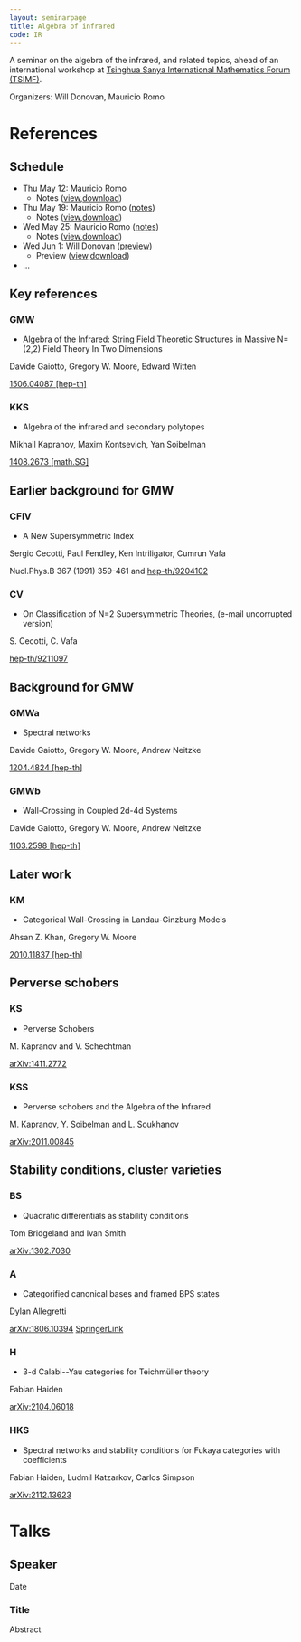 ```yaml
---
layout: seminarpage
title: Algebra of infrared
code: IR
---
```


A seminar on the algebra of the infrared, and related topics, ahead of an international workshop at [Tsinghua Sanya International Mathematics Forum (TSIMF)](http://tsimf.cn).

Organizers: Will Donovan, Mauricio Romo

# References

## Schedule

* Thu May 12: Mauricio Romo
  - Notes ([view](https://cloud.tsinghua.edu.cn/f/c728750c2adf43819fe9),[download](https://cloud.tsinghua.edu.cn/f/c728750c2adf43819fe9/?dl=1))
* Thu May 19: Mauricio Romo ([notes](https://cloud.tsinghua.edu.cn/f/4ef6ec2e0fde42ab970e/?dl=1))
  - Notes ([view](https://cloud.tsinghua.edu.cn/f/4ef6ec2e0fde42ab970e),[download](https://cloud.tsinghua.edu.cn/f/4ef6ec2e0fde42ab970e/?dl=1))
* Wed May 25: Mauricio Romo ([notes](https://cloud.tsinghua.edu.cn/f/338c19e83abe44fb95f5/?dl=1))
  - Notes ([view](https://cloud.tsinghua.edu.cn/f/338c19e83abe44fb95f5),[download](https://cloud.tsinghua.edu.cn/f/338c19e83abe44fb95f5/?dl=1))
* Wed Jun 1: Will Donovan ([preview](https://cloud.tsinghua.edu.cn/f/c55f2e3ab10740e8b514/?dl=1))
  - Preview ([view](https://cloud.tsinghua.edu.cn/f/c55f2e3ab10740e8b514),[download](https://cloud.tsinghua.edu.cn/f/c55f2e3ab10740e8b514/?dl=1))
* ...

## Key references

### GMW

* Algebra of the Infrared: String Field Theoretic Structures in Massive N=(2,2) Field Theory In Two Dimensions

Davide Gaiotto, Gregory W. Moore, Edward Witten

[1506.04087 [hep-th]](https://arxiv.org/abs/1506.04087)

### KKS

* Algebra of the infrared and secondary polytopes

Mikhail Kapranov, Maxim Kontsevich, Yan Soibelman

[1408.2673 [math.SG]](https://arxiv.org/abs/1408.2673)


## Earlier background for GMW

### CFIV

* A New Supersymmetric Index

Sergio Cecotti, Paul Fendley, Ken Intriligator, Cumrun Vafa

Nucl.Phys.B 367 (1991) 359-461 and [hep-th/9204102](https://arxiv.org/abs/hep-th/9204102)

### CV

* On Classification of N=2 Supersymmetric Theories, (e-mail uncorrupted version)

S. Cecotti, C. Vafa

[hep-th/9211097](https://arxiv.org/abs/hep-th/9211097)


## Background for GMW

### GMWa

* Spectral networks

Davide Gaiotto, Gregory W. Moore, Andrew Neitzke

[1204.4824 [hep-th]](https://arxiv.org/abs/1204.4824)

### GMWb

* Wall-Crossing in Coupled 2d-4d Systems

Davide Gaiotto, Gregory W. Moore, Andrew Neitzke

[1103.2598 [hep-th]](https://arxiv.org/abs/1103.2598)


## Later work

### KM

* Categorical Wall-Crossing in Landau-Ginzburg Models

Ahsan Z. Khan, Gregory W. Moore

[2010.11837 [hep-th]](https://arxiv.org/abs/2010.11837)



## Perverse schobers

### KS

* Perverse Schobers

M. Kapranov and V. Schechtman

[arXiv:1411.2772](https://arxiv.org/abs/1411.2772)

### KSS

* Perverse schobers and the Algebra of the Infrared

M. Kapranov, Y. Soibelman and L. Soukhanov

[arXiv:2011.00845](https://arxiv.org/abs/2011.00845)


## Stability conditions, cluster varieties


### BS

* Quadratic differentials as stability conditions

Tom Bridgeland and Ivan Smith

[arXiv:1302.7030](https://arxiv.org/abs/1302.7030)

### A

* Categorified canonical bases and framed BPS states

Dylan Allegretti

[arXiv:1806.10394](https://arxiv.org/abs/1806.10394)
[SpringerLink](https://link.springer.com/content/pdf/10.1007/s00029-019-0518-3.pdf)

### H

* 3-d Calabi--Yau categories for Teichmüller theory

Fabian Haiden

[arXiv:2104.06018](https://arxiv.org/abs/2104.06018)

### HKS

* Spectral networks and stability conditions for Fukaya categories with coefficients

Fabian Haiden, Ludmil Katzarkov, Carlos Simpson

[arXiv:2112.13623](https://arxiv.org/abs/2112.13623)



# Talks

## Speaker

Date

### Title

Abstract
